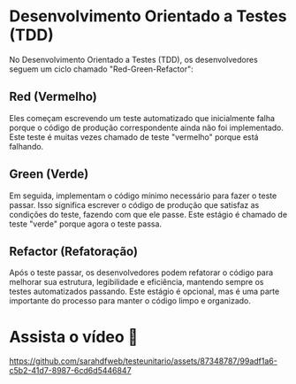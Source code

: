 # Desenvolvimento Orientado a Testes (TDD)

No Desenvolvimento Orientado a Testes (TDD), os desenvolvedores seguem um ciclo chamado "Red-Green-Refactor":

## Red (Vermelho)
Eles começam escrevendo um teste automatizado que inicialmente falha porque o código de produção correspondente ainda não foi implementado. Este teste é muitas vezes chamado de teste "vermelho" porque está falhando.

## Green (Verde)
Em seguida, implementam o código mínimo necessário para fazer o teste passar. Isso significa escrever o código de produção que satisfaz as condições do teste, fazendo com que ele passe. Este estágio é chamado de teste "verde" porque agora o teste passa.

## Refactor (Refatoração)
Após o teste passar, os desenvolvedores podem refatorar o código para melhorar sua estrutura, legibilidade e eficiência, mantendo sempre os testes automatizados passando. Este estágio é opcional, mas é uma parte importante do processo para manter o código limpo e organizado.

# Assista o vídeo 🍿


https://github.com/sarahdfweb/testeunitario/assets/87348787/99adf1a6-c5b2-41d7-8987-6cd6d5446847


